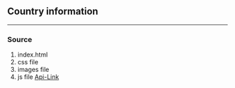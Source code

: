 ## Country information

---

### Source

1. index.html
2. css file
3. images file
4. js file
   [Api-Link](https://restcountries.com/#api-endpoints-v3-full-name)
